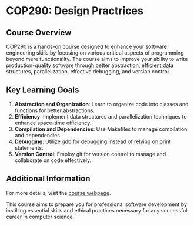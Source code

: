 # COP290: Design Practrices

## Course Overview

COP290 is a hands-on course designed to enhance your software engineering skills by focusing on various critical aspects of programming beyond mere functionality. The course aims to improve your ability to write production-quality software through better abstraction, efficient data structures, parallelization, effective debugging, and version control. 

## Key Learning Goals

1. **Abstraction and Organization**: Learn to organize code into classes and functions for better abstractions.
2. **Efficiency**: Implement data structures and parallelization techniques to enhance space-time efficiency.
3. **Compilation and Dependencies**: Use Makefiles to manage compilation and dependencies.
4. **Debugging**: Utilize gdb for debugging instead of relying on print statements.
5. **Version Control**: Employ git for version control to manage and collaborate on code effectively.

## Additional Information

For more details, visit the [course webpage](https://www.cse.iitd.ac.in/~rijurekha/cop290_2022.html).

This course aims to prepare you for professional software development by instilling essential skills and ethical practices necessary for any successful career in computer science.
